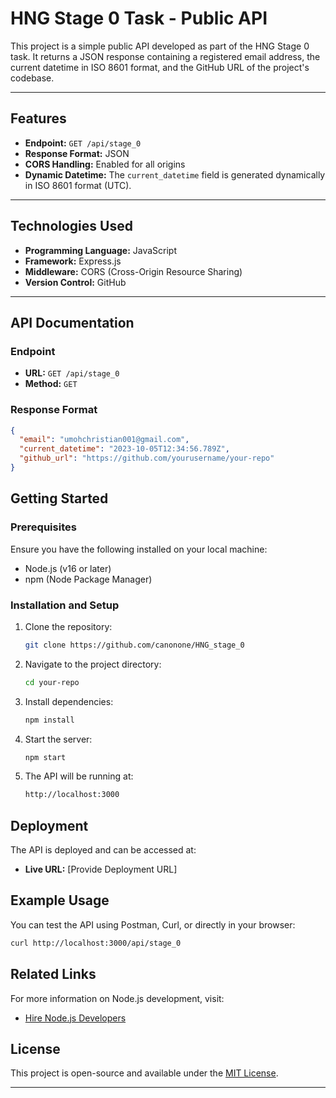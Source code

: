 # HNG Stage 0 Task - Public API

This project is a simple public API developed as part of the HNG Stage 0 task. It returns a JSON response containing a registered email address, the current datetime in ISO 8601 format, and the GitHub URL of the project's codebase.

---

## **Features**

- **Endpoint:** `GET /api/stage_0`
- **Response Format:** JSON
- **CORS Handling:** Enabled for all origins
- **Dynamic Datetime:** The `current_datetime` field is generated dynamically in ISO 8601 format (UTC).

---

## **Technologies Used**

- **Programming Language:** JavaScript
- **Framework:** Express.js
- **Middleware:** CORS (Cross-Origin Resource Sharing)
- **Version Control:** GitHub

---

## **API Documentation**

### **Endpoint**

- **URL:** `GET /api/stage_0`
- **Method:** `GET`

### **Response Format**

```json
{
  "email": "umohchristian001@gmail.com",
  "current_datetime": "2023-10-05T12:34:56.789Z",
  "github_url": "https://github.com/yourusername/your-repo"
}
```

## Getting Started

### Prerequisites

Ensure you have the following installed on your local machine:

- Node.js (v16 or later)
- npm (Node Package Manager)

### Installation and Setup

1. Clone the repository:
   ```sh
   git clone https://github.com/canonone/HNG_stage_0
   ```
2. Navigate to the project directory:
   ```sh
   cd your-repo
   ```
3. Install dependencies:
   ```sh
   npm install
   ```
4. Start the server:
   ```sh
   npm start
   ```
5. The API will be running at:
   ```sh
   http://localhost:3000
   ```

## Deployment

The API is deployed and can be accessed at:

- **Live URL:** [Provide Deployment URL]

## Example Usage

You can test the API using Postman, Curl, or directly in your browser:

```sh
curl http://localhost:3000/api/stage_0
```

## Related Links

For more information on Node.js development, visit:

- [Hire Node.js Developers](https://hng.tech/hire/nodejs-developers)

## License

This project is open-source and available under the [MIT License](LICENSE).

---

